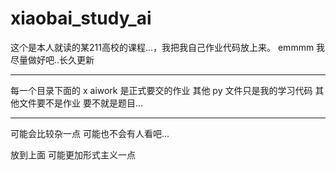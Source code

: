 # xiaobai_study_ai

这个是本人就读的某211高校的课程...，我把我自己作业代码放上来。
emmmm
我尽量做好吧..长久更新

---

每一个目录下面的 x aiwork 是正式要交的作业
其他 py 文件只是我的学习代码
其他文件要不是作业 要不就是题目...

---

可能会比较杂一点
可能也不会有人看吧...

放到上面 可能更加形式主义一点
